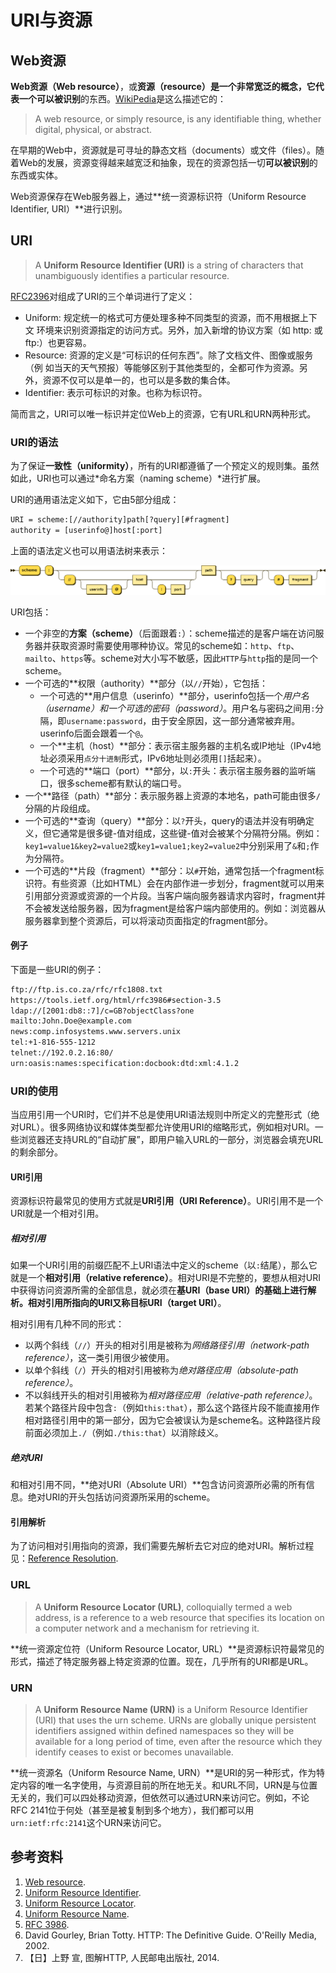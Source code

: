 # URI与资源

## Web资源
**Web资源（Web resource）**，或**资源（resource）**是一个非常宽泛的概念，它代表一个**可以被识别**的东西。[WikiPedia](https://en.wikipedia.org/wiki/Web_resource)是这么描述它的：
> A web resource, or simply resource, is any identifiable thing, whether digital, physical, or abstract.

在早期的Web中，资源就是可寻址的静态文档（documents）或文件（files）。随着Web的发展，资源变得越来越宽泛和抽象，现在的资源包括一切**可以被识别**的东西或实体。

Web资源保存在Web服务器上，通过**统一资源标识符（Uniform Resource Identifier, URI）**进行识别。

## URI
> A **Uniform Resource Identifier (URI)** is a string of characters that unambiguously identifies a particular resource. 

[RFC2396](https://tools.ietf.org/html/rfc2396#section-1.1)对组成了URI的三个单词进行了定义：
* Uniform: 规定统一的格式可方便处理多种不同类型的资源，而不用根据上下文 环境来识别资源指定的访问方式。另外，加入新增的协议方案（如 http: 或 ftp:）也更容易。
* Resource: 资源的定义是“可标识的任何东西”。除了文档文件、图像或服务（例 如当天的天气预报）等能够区别于其他类型的，全都可作为资源。另 外，资源不仅可以是单一的，也可以是多数的集合体。
* Identifier: 表示可标识的对象。也称为标识符。

简而言之，URI可以唯一标识并定位Web上的资源，它有URL和URN两种形式。

### URI的语法
为了保证**一致性（uniformity）**，所有的URI都遵循了一个预定义的规则集。虽然如此，URI也可以通过*命名方案（naming scheme）*进行扩展。

URI的通用语法定义如下，它由5部分组成：
```txt
URI = scheme:[//authority]path[?query][#fragment]
authority = [userinfo@]host[:port]
```
上面的语法定义也可以用语法树来表示：

![URI syntax diagram](images/URI-syntax-diagram.png)

URI包括：
* 一个非空的**方案（scheme）**（后面跟着`:`）：scheme描述的是客户端在访问服务器并获取资源时需要使用哪种协议。常见的scheme如：`http`、`ftp`、`mailto`、`https`等。scheme对大小写不敏感，因此`HTTP`与`http`指的是同一个scheme。
* 一个可选的**权限（authority）**部分（以`//`开始），它包括：
    * 一个可选的**用户信息（userinfo）**部分，userinfo包括一个*用户名（username）*和一个可选的*密码（password）*。用户名与密码之间用`:`分隔，即`username:password`，由于安全原因，这一部分通常被弃用。userinfo后面会跟着一个`@`。
    * 一个**主机（host）**部分：表示宿主服务器的主机名或IP地址（IPv4地址必须采用`点分十进制`形式，IPv6地址则必须用`[]`括起来）。
    * 一个可选的**端口（port）**部分，以`:`开头：表示宿主服务器的监听端口，很多scheme都有默认的端口号。
* 一个**路径（path）**部分：表示服务器上资源的本地名，path可能由很多`/`分隔的片段组成。
* 一个可选的**查询（query）**部分：以`?`开头，query的语法并没有明确定义，但它通常是很多键-值对组成，这些键-值对会被某个分隔符分隔。例如：`key1=value1&key2=value2`或`key1=value1;key2=value2`中分别采用了`&`和`;`作为分隔符。
* 一个可选的**片段（fragment）**部分：以`#`开始，通常包括一个fragment标识符。有些资源（比如HTML）会在内部作进一步划分，fragment就可以用来引用部分资源或资源的一个片段。当客户端向服务器请求内容时，fragment并不会被发送给服务器，因为fragment是给客户端内部使用的。例如：浏览器从服务器拿到整个资源后，可以将滚动页面指定的fragment部分。

#### 例子
下面是一些URI的例子：
```txt
ftp://ftp.is.co.za/rfc/rfc1808.txt
https://tools.ietf.org/html/rfc3986#section-3.5
ldap://[2001:db8::7]/c=GB?objectClass?one
mailto:John.Doe@example.com
news:comp.infosystems.www.servers.unix
tel:+1-816-555-1212
telnet://192.0.2.16:80/
urn:oasis:names:specification:docbook:dtd:xml:4.1.2
```

### URI的使用
当应用引用一个URI时，它们并不总是使用URI语法规则中所定义的完整形式（绝对URL）。很多网络协议和媒体类型都允许使用URI的缩略形式，例如相对URI。一些浏览器还支持URL的“自动扩展”，即用户输入URL的一部分，浏览器会填充URL的剩余部分。

#### URI引用
资源标识符最常见的使用方式就是**URI引用（URI Reference）**。URI引用不是一个URI就是一个相对引用。

##### 相对引用
如果一个URI引用的前缀匹配不上URI语法中定义的scheme（以`:`结尾），那么它就是一个**相对引用（relative reference）**。相对URI是不完整的，要想从相对URI中获得访问资源所需的全部信息，就必须在**基URI（base URI）**的基础上进行解析。相对引用所指向的URI又称**目标URI（target URI）**。

相对引用有几种不同的形式：
* 以两个斜线（`//`）开头的相对引用是被称为*网络路径引用（network-path reference）*，这一类引用很少被使用。
* 以单个斜线（`/`）开头的相对引用被称为*绝对路径应用（absolute-path reference）*。
* 不以斜线开头的相对引用被称为*相对路径应用（relative-path reference）*。若某个路径片段中包含`:`（例如`this:that`），那么这个路径片段不能直接用作相对路径引用中的第一部分，因为它会被误认为是scheme名。这种路径片段前面必须加上`./`（例如`./this:that`）以消除歧义。

##### 绝对URI
和相对引用不同，**绝对URI（Absolute URI）**包含访问资源所必需的所有信息。绝对URI的开头包括访问资源所采用的scheme。

#### 引用解析
为了访问相对引用指向的资源，我们需要先解析去它对应的绝对URI。解析过程见：[Reference Resolution](https://tools.ietf.org/html/rfc3986#section-5).

### URL
> A **Uniform Resource Locator (URL)**, colloquially termed a web address, is a reference to a web resource that specifies its location on a computer network and a mechanism for retrieving it. 

**统一资源定位符（Uniform Resource Locator, URL）**是资源标识符最常见的形式，描述了特定服务器上特定资源的位置。现在，几乎所有的URI都是URL。

### URN
> A **Uniform Resource Name (URN)** is a Uniform Resource Identifier (URI) that uses the urn scheme. URNs are globally unique persistent identifiers assigned within defined namespaces so they will be available for a long period of time, even after the resource which they identify ceases to exist or becomes unavailable.

**统一资源名（Uniform Resource Name, URN）**是URI的另一种形式，作为特定内容的唯一名字使用，与资源目前的所在地无关。和URL不同，URN是与位置无关的，我们可以四处移动资源，但依然可以通过URN来访问它。例如，不论RFC 2141位于何处（甚至是被复制到多个地方），我们都可以用`urn:ietf:rfc:2141`这个URN来访问它。

## 参考资料
1. [Web resource](https://en.wikipedia.org/wiki/Web_resource).
2. [Uniform Resource Identifier](https://en.wikipedia.org/wiki/Uniform_Resource_Identifier).
3. [Uniform Resource Locator](https://en.wikipedia.org/wiki/URL).
4. [Uniform Resource Name](https://en.wikipedia.org/wiki/Uniform_Resource_Name).
5. [RFC 3986](https://tools.ietf.org/html/rfc3986).
6. David Gourley, Brian Totty. HTTP: The Definitive Guide. O'Reilly Media, 2002.
7. 【日】上野 宣, 图解HTTP, 人民邮电出版社, 2014.